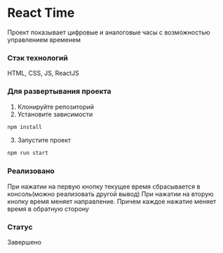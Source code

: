 # React Time

Проект показывает цифровые и аналоговые часы с возможностью управлением временем

### Стэк технологий

HTML, CSS, JS, ReactJS

### Для развертывания проекта

1. Клонируйте репозиторий
2. Установите зависимости

```sh
npm install
```

3. Запустите проект

```sh
npm run start
```

### Реализовано

При нажатии на первую кнопку текущее время сбрасывается в консоль(можно реализовать другой вывод)
При нажатии на вторую кнопку время меняет направление. Причем каждое нажатие меняет время в обратную сторону

### Статус

Завершено
